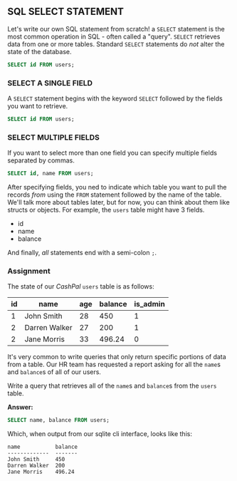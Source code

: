 ## SQL SELECT STATEMENT

Let's write our own SQL statement from scratch! a `SELECT` statement is the most
common operation in SQL - often called a "query". `SELECT` retrieves data from
one or more tables. Standard `SELECT` statements do <em>not</em> alter the state
of the database.

```sql
SELECT id FROM users;
```

### SELECT A SINGLE FIELD

A `SELECT` statement begins with the keyword `SELECT` followed by the fields you
want to retrieve.

```sql
SELECT id FROM users;
```

### SELECT MULTIPLE FIELDS

If you want to select more than one field you can specify multiple fields
separated by commas.

```sql
SELECT id, name FROM users;
```

After specifying fields, you ned to indicate which table you want to pull the
records <em>from</em> using the `FROM` statement followed by the name of the
table. We'll talk more about tables later, but for now, you can think about them
like structs or objects. For example, the `users` table might have 3 fields.

- id
- name
- balance

And finally, <em>all</em> statements end with a semi-colon `;`.

### Assignment

The state of our <em>CashPal</em> `users` table is as follows:

| id  | name          | age | balance | is_admin |
| --- | ------------- | --- | ------- | -------- |
| 1   | John Smith    | 28  | 450     | 1        |
| 2   | Darren Walker | 27  | 200     | 1        |
| 2   | Jane Morris   | 33  | 496.24  | 0        |

It's very common to write queries that only return specific portions of data
from a table. Our HR team has requested a report asking for all the `name`s and
`balance`s of all of our users.

Write a query that retrieves all of the `name`s and `balance`s from the `users`
table.

**Answer:**

```sql
SELECT name, balance FROM users;
```

Which, when output from our sqlite cli interface, looks like this:

```
name           balance
-------------  -------
John Smith     450
Darren Walker  200
Jane Morris    496.24
```
